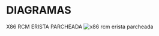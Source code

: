 # DIAGRAMAS
X86 RCM ERISTA PARCHEADA
![x86 rcm erista parcheada](https://github.com/ELCALLEJONGAMER/DIAGRAMAS/assets/57427897/282135d1-d854-49d0-9919-297a6cada27a)
